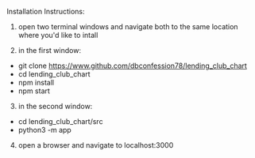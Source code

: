 Installation Instructions:

1) open two terminal windows and navigate both to the same location where you'd like to intall

2) in the first window:
- git clone https://www.github.com/dbconfession78/lending_club_chart
- cd lending_club_chart
- npm install
- npm start

3) in the second window:
- cd lending_club_chart/src
- python3 -m app
   
4) open a browser and navigate to localhost:3000